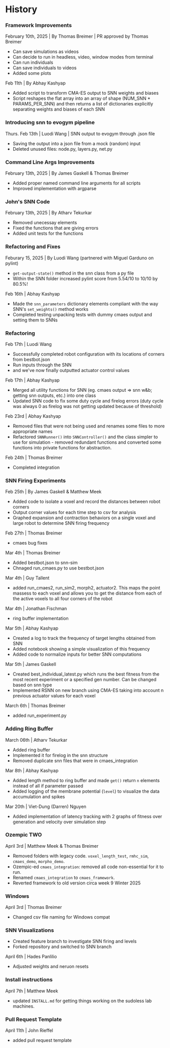 # History

### Framework Improvements
February 10th, 2025 | By Thomas Breimer | PR approved by Thomas Breimer
- Can save simulations as videos
- Can decide to run in headless, video, window modes from terminal
- Can run individuals
- Can save individuals to videos
- Added some plots

Feb 11th | By Abhay Kashyap
- Added script to transform CMA-ES output to SNN weights and biases
- Script reshapes the flat array into an array of shape (NUM_SNN * PARAMS_PER_SNN)
and then returns a list of dictionaries explicitly separating weights and biases of each SNN

### Introducing snn to evogym pipeline
Thurs. Feb 13th | Luodi Wang | SNN output to evogym through .json file
- Saving the output into a json file from a mock (random) input
- Deleted unused files: node.py, layers.py, net.py

### Command Line Args Improvements
February 13th, 2025 | By James Gaskell & Thomas Breimer
- Added proper named command line arguments for all scripts
- Improved implementation with argparse


### John's SNN Code
February 13th, 2025 | By Atharv Tekurkar
- Removed unecessay elements
- Fixed the functions that are giving errors
- Added unit tests for the functions

### Refactoring and Fixes
Feburary 15, 2025 | By Luodi Wang (partnered with Miguel Garduno on pylint)
- `get-output-state()` method in the snn class from a py file
- Within the SNN folder increased pylint score from 5.54/10 to 10/10 by 80.5%!


Feb 16th | Abhay Kashyap
- Made the `snn_parameters` dictionary elements compliant with the way SNN's `set_weights()` method works
- Completed testing unpacking tests with dummy cmaes output and setting them to SNNs

### Refactoring
Feb 17th | Luodi Wang
- Successfully completed robot configuration with its locations of corners from bestbot.json
- Run inputs through the SNN
- and we've now finally outputted actuator control values


Feb 17th | Abhay Kashyap
- Merged all utility functions for SNN (eg. cmaes output => snn w&b; getting snn outputs, etc.) into one class
- Updated SNN code to fix some duty cycle and firelog errors (duty cycle was always 0 as firelog was not getting updated because of threshold)

Feb 23rd | Abhay Kashyap
- Removed files that were not being used and renames some files to more appropriate names
- Refactored `SNNRunner()` into `SNNController()` and the class simpler to use for simulation - removed redundant functions and converted some functions into private functions for abstraction.

Feb 24th | Thomas Breimer
- Completed integration

### SNN Firing Experiments
Feb 25th | By James Gaskell & Matthew Meek
- Added code to isolate a voxel and record the distances between robot corners
- Output corner values for each time step to csv for analysis
- Graphed expansion and contraction behaviors on a single voxel and large robot to determine SNN firing frequency

Feb 27th | Thomas Breimer
- cmaes bug fixes

Mar 4th | Thomas Breimer
- Added bestbot.json to snn-sim
- Chnaged run_cmaes.py to use bestbot.json

Mar 4th | Guy Tallent
- added run_cmaes2, run_sim2, morph2, actuator2. This maps the point massess to each voxel and allows you to get the distance from each of the active voxels to all four corners of the robot

Mar 4th | Jonathan Fischman
- ring buffer implementation

Mar 5th | Abhay Kashyap
- Created a log to track the frequency of target lengths obtained from SNN
- Added notebook showing a simple visualization of this frequency
- Added code to normalize inputs for better SNN computations

Mar 5th | James Gaskell
- Created best_individual_latest.py which runs the best fitness from the most recent experiment or a specified gen number. Can be changed based on snn type
- Implemented RSNN on new branch using CMA-ES taking into account n previous actuator values for each voxel

March 6th | Thomas Breimer
- added run_experiment.py

### Adding Ring Buffer
March 06th | Atharv Tekurkar
- Added ring buffer
- Implemented it for firelog in the snn structure
- Removed duplicate snn files that were in cmaes_integration

Mar 8th | Abhay Kashyap
- Added length method to ring buffer and made `get()` return `n` elements instead of all if parameter passed
- Added logging of the membrane potential (`level`) to visualize the data accumulation and spikes

Mar 20th | Viet-Dung (Darren) Nguyen
- Added implementation of latency tracking with 2 graphs of fitness over generation and velocity over simulation step

### Ozempic TWO
April 3rd | Matthew Meek & Thomas Breimer
- Removed folders with legacy code. `voxel_length_test`, `rmhc_sim`, `cmaes_demo`, `morpho_demo`.
- Ozempic-ed `cmaes_integration`: removed all code non-essential for it to run.
- Renamed `cmaes_integration` to `cmaes_framework`.
- Reverted framework to old version circa week 9 Winter 2025

### Windows
April 3rd | Thomas Breimer
- Changed csv file naming for Windows compat

### SNN Visualizations
- Created feature branch to investigate SNN firing and levels
- Forked repository and switched to SNN branch

April 6th | Hades Panlilio
- Adjusted weights and neruon resets

### Install instructions
April 7th | Matthew Meek
- updated `INSTALL.md` for getting things working on the sudoless lab machines.

### Pull Request Template
April 11th | John Rieffel
- added pull request template
